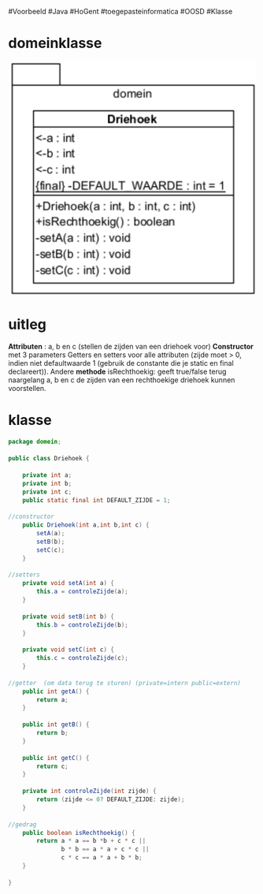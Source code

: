 #Voorbeeld #Java #HoGent #toegepasteinformatica #OOSD #Klasse 
# domeinklasse
![](../../../attachments/20241021202217.png)

# uitleg

**Attributen** : a, b en c (stellen de zijden van een driehoek voor) 
**Constructor** met 3 parameters Getters en setters voor alle attributen (zijde moet > 0, indien niet defaultwaarde 1 (gebruik de constante die je static en final declareert)). 
Andere **methode** isRechthoekig: geeft true/false terug naargelang a, b en c de zijden van een rechthoekige driehoek kunnen voorstellen.
# klasse

```java
package domein;

public class Driehoek {

	private int a;
	private int b;
	private int c;
	public static final int DEFAULT_ZIJDE = 1;

//constructor
	public Driehoek(int a,int b,int c) {
		setA(a);
		setB(b);
		setC(c);
	}
 
//setters
	private void setA(int a) {
		this.a = controleZijde(a);
	}

	private void setB(int b) {
		this.b = controleZijde(b);
	}

	private void setC(int c) {
		this.c = controleZijde(c);
	}

//getter  (om data terug te sturen) (private=intern public=extern)
	public int getA() {
		return a;
	}
 
	public int getB() {
		return b;
	}

	public int getC() {
		return c;
	}

	private int controleZijde(int zijde) {
		return (zijde <= 0? DEFAULT_ZIJDE: zijde);
	}

//gedrag 
	public boolean isRechthoekig() {
		return a * a == b *b + c * c ||
			   b * b == a * a + c * c ||
			   c * c == a * a + b * b;
	}
	
}
```